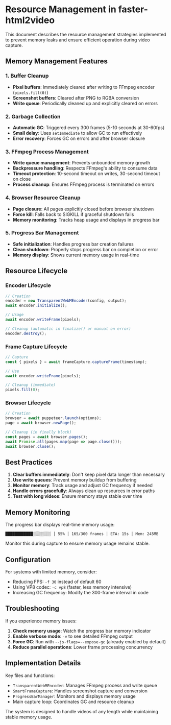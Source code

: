 # Resource Management in faster-html2video

This document describes the resource management strategies implemented to prevent memory leaks and ensure efficient operation during video capture.

## Memory Management Features

### 1. Buffer Cleanup
- **Pixel buffers**: Immediately cleared after writing to FFmpeg encoder (`pixels.fill(0)`)
- **Screenshot buffers**: Cleared after PNG to RGBA conversion
- **Write queue**: Periodically cleaned up and explicitly cleared on errors

### 2. Garbage Collection
- **Automatic GC**: Triggered every 300 frames (5-10 seconds at 30-60fps)
- **Small delay**: Uses `setImmediate` to allow GC to run effectively
- **Error recovery**: Forces GC on errors and after browser closure

### 3. FFmpeg Process Management
- **Write queue management**: Prevents unbounded memory growth
- **Backpressure handling**: Respects FFmpeg's ability to consume data
- **Timeout protection**: 10-second timeout on writes, 30-second timeout on close
- **Process cleanup**: Ensures FFmpeg process is terminated on errors

### 4. Browser Resource Cleanup
- **Page closure**: All pages explicitly closed before browser shutdown
- **Force kill**: Falls back to SIGKILL if graceful shutdown fails
- **Memory monitoring**: Tracks heap usage and displays in progress bar

### 5. Progress Bar Management
- **Safe initialization**: Handles progress bar creation failures
- **Clean shutdown**: Properly stops progress bar on completion or error
- **Memory display**: Shows current memory usage in real-time

## Resource Lifecycle

### Encoder Lifecycle
```javascript
// Creation
encoder = new TransparentWebMEncoder(config, output);
await encoder.initialize();

// Usage
await encoder.writeFrame(pixels);

// Cleanup (automatic in finalize() or manual on error)
encoder.destroy();
```

### Frame Capture Lifecycle
```javascript
// Capture
const { pixels } = await frameCapture.captureFrame(timestamp);

// Use
await encoder.writeFrame(pixels);

// Cleanup (immediate)
pixels.fill(0);
```

### Browser Lifecycle
```javascript
// Creation
browser = await puppeteer.launch(options);
page = await browser.newPage();

// Cleanup (in finally block)
const pages = await browser.pages();
await Promise.all(pages.map(page => page.close()));
await browser.close();
```

## Best Practices

1. **Clear buffers immediately**: Don't keep pixel data longer than necessary
2. **Use write queues**: Prevent memory buildup from buffering
3. **Monitor memory**: Track usage and adjust GC frequency if needed
4. **Handle errors gracefully**: Always clean up resources in error paths
5. **Test with long videos**: Ensure memory stays stable over time

## Memory Monitoring

The progress bar displays real-time memory usage:
```
████████████░░░░░░░░ │ 55% │ 165/300 frames │ ETA: 15s │ Mem: 245MB
```

Monitor this during capture to ensure memory usage remains stable.

## Configuration

For systems with limited memory, consider:
- Reducing FPS: `-f 30` instead of default 60
- Using VP8 codec: `-c vp8` (faster, less memory intensive)
- Increasing GC frequency: Modify the 300-frame interval in code

## Troubleshooting

If you experience memory issues:

1. **Check memory usage**: Watch the progress bar memory indicator
2. **Enable verbose mode**: `-v` to see detailed FFmpeg output
3. **Force GC**: Run with `--js-flags=--expose-gc` (already enabled by default)
4. **Reduce parallel operations**: Lower frame processing concurrency

## Implementation Details

Key files and functions:
- `TransparentWebMEncoder`: Manages FFmpeg process and write queue
- `SmartFrameCapture`: Handles screenshot capture and conversion
- `ProgressBarManager`: Monitors and displays memory usage
- Main capture loop: Coordinates GC and resource cleanup

The system is designed to handle videos of any length while maintaining stable memory usage.